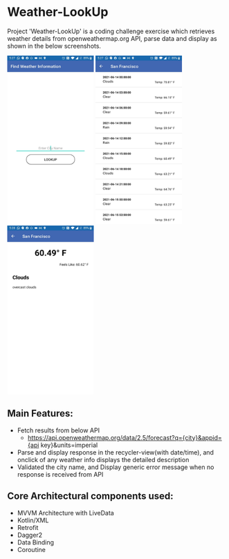# Weather-LookUp

Project 'Weather-LookUp' is a coding challenge exercise which retrieves weather details from openweathermap.org API, parse data and display as shown in the below screenshots. 

<img src="https://github.com/abhilashmaddukuri/Weather-LookUp/blob/master/screenshots/EnterCityName.jpeg?" width="200" height="390">    <img src="https://github.com/abhilashmaddukuri/Weather-LookUp/blob/master/screenshots/WeatherInfoList.jpeg?" width="200" height="390">    <img src="https://github.com/abhilashmaddukuri/Weather-LookUp/blob/master/screenshots/WeatherInfoDetail.jpeg?" width="200" height="390">

## Main Features: 
- Fetch results from below API
  - https://api.openweathermap.org/data/2.5/forecast?q={city}&appid={api key}&units=imperial
- Parse and display response in the recycler-view(with date/time), and onclick of any weather info displays the detailed description
- Validated the city name, and Display generic error message when no response is received from API

## Core Architectural components used: 
* MVVM Architecture with LiveData
* Kotlin/XML
* Retrofit
* Dagger2
* Data Binding
* Coroutine
